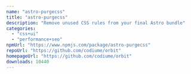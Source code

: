 ```yaml
---
name: "astro-purgecss"
title: "astro-purgecss"
description: "Remove unused CSS rules from your final Astro bundle"
categories:
  - "css+ui"
  - "performance+seo"
npmUrl: "https://www.npmjs.com/package/astro-purgecss"
repoUrl: "https://github.com/codiume/orbit"
homepageUrl: "https://github.com/codiume/orbit"
downloads: 10440
---
```

